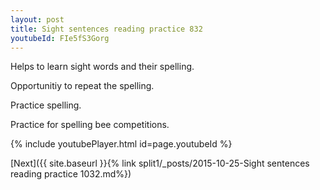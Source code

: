 ```yaml
---
layout: post
title: Sight sentences reading practice 832
youtubeId: FIe5fS3Gorg
---
```

 
 
Helps to learn sight words and their spelling.

Opportunitiy to repeat the spelling. 

Practice spelling. 
 
Practice for spelling bee competitions. 
 
{% include youtubePlayer.html id=page.youtubeId %}
 
 

[Next]({{ site.baseurl }}{% link  split1/_posts/2015-10-25-Sight sentences reading practice 1032.md%})
 
